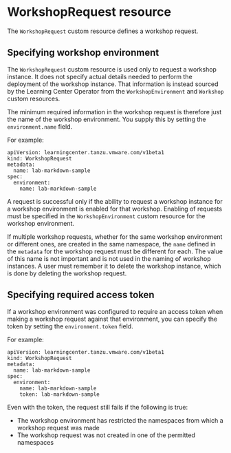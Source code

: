 # WorkshopRequest resource

The `WorkshopRequest` custom resource defines a workshop request.

## <a id="specify"></a> Specifying workshop environment

The `WorkshopRequest` custom resource is used only to request a workshop instance.
It does not specify actual details needed to perform the deployment of the workshop instance.
That information is instead sourced by the Learning Center Operator from the `WorkshopEnvironment`
and `Workshop` custom resources.

The minimum required information in the workshop request is therefore just the name of the workshop
environment. You supply this by setting the `environment.name` field.

For example:

```
apiVersion: learningcenter.tanzu.vmware.com/v1beta1
kind: WorkshopRequest
metadata:
  name: lab-markdown-sample
spec:
  environment:
    name: lab-markdown-sample
```

A request is successful only if the ability to request a workshop instance for a workshop environment
is enabled for that workshop. Enabling of requests must be specified in the `WorkshopEnvironment`
custom resource for the workshop environment.

If multiple workshop requests, whether for the same workshop environment or different ones, are
created in the same namespace, the `name` defined in the `metadata` for the workshop request must be
different for each. The value of this name is not important and is not used in the naming of workshop
instances. A user must remember it to delete the workshop instance, which is done by deleting the
workshop request.

## <a id="specify-workshop-env"></a> Specifying required access token

If a workshop environment was configured to require an access token when making a workshop request
against that environment, you can specify the token by setting the `environment.token` field.

For example:

```
apiVersion: learningcenter.tanzu.vmware.com/v1beta1
kind: WorkshopRequest
metadata:
  name: lab-markdown-sample
spec:
  environment:
    name: lab-markdown-sample
    token: lab-markdown-sample
```

Even with the token, the request still fails if the following is true:

* The workshop environment has restricted the namespaces from which a workshop request was made
* The workshop request was not created in one of the permitted namespaces
